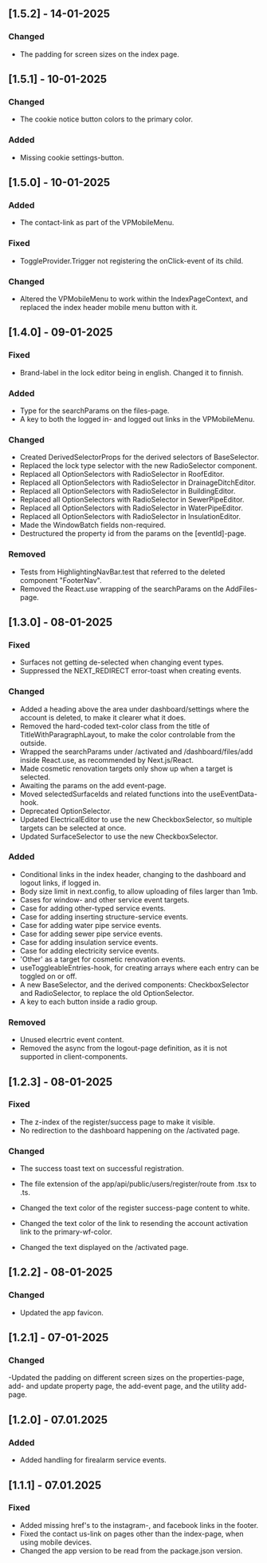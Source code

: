 ## [1.5.2] - 14-01-2025

### Changed

- The padding for screen sizes on the index page.

## [1.5.1] - 10-01-2025

### Changed

- The cookie notice button colors to the primary color.

### Added

- Missing cookie settings-button.

## [1.5.0] - 10-01-2025

### Added

- The contact-link as part of the VPMobileMenu.

### Fixed

- ToggleProvider.Trigger not registering the onClick-event of its child.

### Changed

- Altered the VPMobileMenu to work within the IndexPageContext, and replaced the index header mobile menu button with it.

## [1.4.0] - 09-01-2025

### Fixed

- Brand-label in the lock editor being in english. Changed it to finnish.

### Added

- Type for the searchParams on the files-page.
- A key to both the logged in- and logged out links in the VPMobileMenu.

### Changed

- Created DerivedSelectorProps for the derived selectors of BaseSelector.
- Replaced the lock type selector with the new RadioSelector component.
- Replaced all OptionSelectors with RadioSelector in RoofEditor.
- Replaced all OptionSelectors with RadioSelector in DrainageDitchEditor.
- Replaced all OptionSelectors with RadioSelector in BuildingEditor.
- Replaced all OptionSelectors with RadioSelector in SewerPipeEditor.
- Replaced all OptionSelectors with RadioSelector in WaterPipeEditor.
- Replaced all OptionSelectors with RadioSelector in InsulationEditor.
- Made the WindowBatch fields non-required.
- Destructured the property id from the params on the [eventId]-page.

### Removed

- Tests from HighlightingNavBar.test that referred to the deleted component "FooterNav".
- Removed the React.use wrapping of the searchParams on the AddFiles-page.

## [1.3.0] - 08-01-2025

### Fixed

- Surfaces not getting de-selected when changing event types.
- Suppressed the NEXT_REDIRECT error-toast when creating events.

### Changed

- Added a heading above the area under dashboard/settings where the account is deleted, to make it clearer what it does.
- Removed the hard-coded text-color class from the title of TitleWithParagraphLayout, to make the color controlable from the outside.
- Wrapped the searchParams under /activated and /dashboard/files/add inside React.use, as recommended by Next.js/React.
- Made cosmetic renovation targets only show up when a target is selected.
- Awaiting the params on the add event-page.
- Moved selectedSurfaceIds and related functions into the useEventData-hook.
- Deprecated OptionSelector.
- Updated ElectricalEditor to use the new CheckboxSelector, so multiple targets can be selected at once.
- Updated SurfaceSelector to use the new CheckboxSelector.

### Added

- Conditional links in the index header, changing to the dashboard and logout links, if logged in.
- Body size limit in next.config, to allow uploading of files larger than 1mb.
- Cases for window- and other service event targets.
- Case for adding other-typed service events.
- Case for adding inserting structure-service events.
- Case for adding water pipe service events.
- Case for adding sewer pipe service events.
- Case for adding insulation service events.
- Case for adding electricity service events.
- 'Other' as a target for cosmetic renovation events.
- useToggleableEntries-hook, for creating arrays where each entry can be toggled on or off.
- A new BaseSelector, and the derived components: CheckboxSelector and RadioSelector, to replace the old OptionSelector.
- A key to each button inside a radio group.

### Removed

- Unused elecrtric event content.
- Removed the async from the logout-page definition, as it is not supported in client-components.

## [1.2.3] - 08-01-2025

### Fixed

- The z-index of the register/success page to make it visible.
- No redirection to the dashboard happening on the /activated page.

### Changed

- The success toast text on successful registration.
- The file extension of the app/api/public/users/register/route from .tsx to .ts.

- Changed the text color of the register success-page content to white.
- Changed the text color of the link to resending the account activation link to the primary-wf-color.
- Changed the text displayed on the /activated page.

## [1.2.2] - 08-01-2025

### Changed

- Updated the app favicon.

## [1.2.1] - 07-01-2025

### Changed

-Updated the padding on different screen sizes on the properties-page, add- and update property page, the add-event page, and the utility add-page.

## [1.2.0] - 07.01.2025

### Added

- Added handling for firealarm service events.

## [1.1.1] - 07.01.2025

### Fixed

- Added missing href's to the instagram-, and facebook links in the footer.
- Fixed the contact us-link on pages other than the index-page, when using mobile devices.
- Changed the app version to be read from the package.json version.
